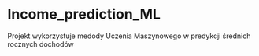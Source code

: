 # Income_prediction_ML
Projekt wykorzystuje medody Uczenia Maszynowego w predykcji średnich rocznych dochodów

